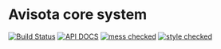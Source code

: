 Avisota core system
===================

[![Build Status](https://travis-ci.org/avisota/core.png?branch=master)](https://travis-ci.org/avisota/core) [![API DOCS](https://bit3.de/files/Icons/apidocs.png)](http://avisota.github.io/core/) [![mess checked](https://bit3.de/files/Icons/mess-checked.png)](https://github.com/bit3/php-coding-standard) [![style checked](https://bit3.de/files/Icons/style-checked.png)](https://github.com/bit3/php-coding-standard)
